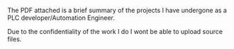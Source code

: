 The PDF attached is a brief summary of the projects I have undergone as a PLC developer/Automation Engineer.

Due to the confidentiality of the work I do I wont be able to upload source files.
